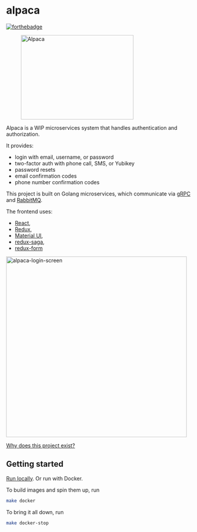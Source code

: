 # alpaca
[![forthebadge](http://forthebadge.com/images/badges/built-with-love.svg)](http://forthebadge.com)

<p align="center">
 <figure>
  <img src="https://image.flaticon.com/icons/svg/371/371645.svg" alt="Alpaca" width="304" height="228">
  <figcaption>
  <div>
  </div>
  </figcaption>
</figure> 
</p>

Alpaca is a WIP microservices system that handles authentication and authorization.

It provides:
- login with email, username, or password
- two-factor auth with phone call, SMS, or Yubikey
- password resets
- email confirmation codes
- phone number confirmation codes

This project is built on Golang microservices,
which communicate via [gRPC](https://grpc.io/)
and [RabbitMQ](https://www.rabbitmq.com/).

The frontend uses:
- [React](https://reactjs.org/),
- [Redux](https://redux.js.org/),
- [Material UI](https://www.material-ui.com/#/),
- [redux-saga](https://redux-saga.js.org/),
- [redux-form](https://redux-form.com/7.3.0/)

<img width="488" alt="alpaca-login-screen" src="https://user-images.githubusercontent.com/5129994/38286303-b6f8d120-3792-11e8-8ca7-313459e99d90.png">

[Why does this project exist?](./docs/differences.md)

## Getting started
[Run locally](./docs/running-locally.md).
Or run with Docker.

To build images and spin them up, run
```bash
make docker
```

To bring it all down, run
```bash
make docker-stop
```
